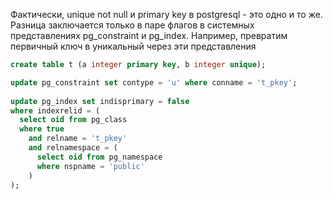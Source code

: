 Фактически, unique not null и primary key в postgresql - это одно и то же. Разница заключается только в паре флагов в системных представлениях pg_constraint и pg_index. Например, превратим первичный ключ в уникальный через эти представления
```sql
create table t (a integer primary key, b integer unique);

update pg_constraint set contype = 'u' where conname = 't_pkey';
  
update pg_index set indisprimary = false 
where indexrelid = (
  select oid from pg_class 
  where true
    and relname = 't_pkey'
    and relnamespace = (
      select oid from pg_namespace 
      where nspname = 'public'
    )
);
```
